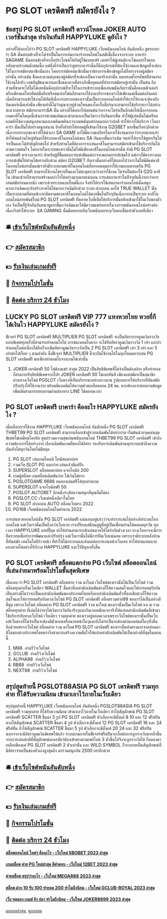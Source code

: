 # PG SLOT เครดิตฟรี สมัครยังไง ?
## ข้อสรุป PG SLOT เครดิตฟรี ดาวน์โหลด JOKER AUTO เวอร์ชั่นล่าสุด ทำเงินทันที HAPPYLUKE ดูยังไง ?
อย่างที่ได้บอกไปว่า PG SLOT เครดิตฟรี HAPPYLUKE เว็บพนันออนไลน์ อันดับหนึ่ง สูตรบาคาร่า SA นั้นค่อนข้างที่จะไม่จำเป็นในการเล่นบาคาร่าออนไลน์ในสมัยนี้เนื่องจากระบบ บาคาร่า SAGAME นั้นค่อนข้างที่จะเอื้อประโยชน์ให้กับผู้ใช้แบบแฟร์ เลยทำให้ผู้เล่นมักจะได้ผลกำไรตอบกลับมาอย่างสมน้ำสมเนื้อ แต่สิ่งที่จำเป็นกว่าสูตรบาคาร่านั้นก็คืออุปกรณ์ที่ต้องใช้งานและข้อมูลที่จะต้องใช้ในการสมัครสมาชิกนั่นเอง โดยการสมัครสมาชิกนั้นเราต้องการเพียงข้อมูลไม่กี่อย่างจากผู้สมัครเท่านั้น อย่างเช่น ชื่อและนามสกุลของผู้สมัครที่จะต้องเป็นความจริงเท่านั้น หมายเลขโทรศัพท์ที่สามารถใช้งานได้จริง เลขบัญชีธนาคารและชื่อธนาคารที่ตรงกับชื่อบุคคลที่ทำการสมัครอยู่เท่านั้น เป็นต้น อีกส่วนที่ขาดจะไปไม่ได้เลยนั่นคืออุปกรณ์ที่จะใช้ในการเข้าระบบเพื่อเล่นพนันกับเรานั้นคือคอมพิวเตอร์หรือเพียงแค่โทรศัพท์มือถือหรือสมาร์ทโฟนก็สามารถใช้งานบริการของเราได้เพียงแค่เชื่อมต่ออินเตอ์เน็ตก็สามารถเข้าใช้งานได้ทันทีเนื่องจากระบบของเรานั้นเป็นระบบออนไลน์ทำให้การใช้งานจะต้องกับอินเตอร์เน็ตเท่านั้น เพียงเท่านี้ไม่ว่าคุณจะอยู่ส่วนใหนของโลกใบนี้ท่านจะสามารถใช้บริการเราได้อย่างสะดวกสบาย
สมัครบาคาร่าSA นั้น อย่างที่ได้บอกไปตอนต้นว่าอาจจะไม่จำเป็นอีกต่อไปเนื่องจากคนเกมคาสิโนในยุคนี้เน้นการสะสมแต้มและนำมาแลกเป็นเงินรางวัลกันมากขึ้น ทำให้ผู้เล่นนั้นไม่เครียดแถมยังได้ความสนุกสนานและเพลิดเพลินกว่าเกมพนันแต่ก่อนมากกว่าปกติ ทำให้การใช้บริการ เว็บบาคาร่า นั้นเป็นไปอย่างสนุกสนาน อีกทั้งยังทำให้ยอดผู้ที่เข้ามาใช้งาน G2GBET มากขึ้นเรื่อยๆอีกด้วย เนื่องจากระบบของเราที่ได้นำเอา SA GAME มาใช้มีความเสถียรในการใช้งานมากกว่าระบบแบบเก่า ทำให้คนส่วนใหญ่หันมาใช้ระบบคาสิโนออนไลน์ของ SA กันมากขึ้นกว่าเดิม จนทำให้การใช้สูตรเริ่มไม่จำเป็นและไม่สำคัญอีกต่อไป สำหรับท่านใดที่ต้องการจะเล่นคาสิโนสามารถสมัครเข้ามาใช้บริการกันได้ตามความสนใจ โดยภายในระบบของเรานั้นไม่ได้มีเพียงคาสิโนออนไลน์เท่านั้น ยังมี PG SLOT เครดิตฟรี ตารางบาคาร่า สำหรับผู้ที่ชื่นชอบการแข่งขันแต่อาจจะพลาดการเข้าชมไป แต่เราก็มีตางรางผลการแข่งขันให้ท่านได้ทราบอีกด้วย
สมัคร G2GBET กับเรานั้นอย่างที่ได้บอกไปว่าเราไม่ได้มีดีแค่คาสิโนออนไลน์เท่านั้นแต่เรายังมีระบบเกมคาสิโนออนไลน์ที่ครอบคลุมการใช้งานแบบครบครัน PG SLOT เครดิตฟรี สามารถใช้งานได้ราบรื่นและไม่สะดุดระหว่างการใช้งาน ไม่จำเป็นต้องใช้ G2G คาสิโน เข้ามาช่วยก็สามารถสร้างผลกำไรได้อย่างมากมายแน่นอน การเล่นบาคาร่าในปัจจุบันนี้ง่ายกว่าการเล่นสมัยก่อนมากนัก เพราะด้วยระบบแบบใหม่นี้เอง จึงทำให้การใช้เล่นบาคาร่าออนไลน์นั้นสนุกมากกว่าเดิมและยังสร้างรายได้ได้มากกว่าเดิมอีกด้วย ระบบ ฝากถอน ออโต้ TRUE WALLET นั้นเป็นระบบเกมที่ค่อนข้างจะตีตลาดของคาสิโนออนไลน์ได้มากขึ้นในปัจจุบันเนื่องจากเป็นระบบ คาสิโนออนไลน์สายพันธ์ใหม่ PG SLOT เครดิตฟรี ที่หลายเว็บที่เปิดให้บริการนั้นหยิบเข้ามาใช้ในเว็บของตัวเอง จึงเป็นที่รู้จักกันกันหนาหูมากขึ้นกว่าเดิมและได้มีความแพร่หลายในวงการพนันออนไลน์อย่างต่อเนื่องจึงทำให้ระบบ  SA GAMING นั้นมีบทบาทกับเว็บพนันหลายๆเว็บมากขึ้นเท่าตัวเลยทีเดียว

## 🛎 [เข้าเว็บไซต์พนันอันดับหนึ่ง](https://bit.ly/3SdLNi2)
## 👉 [สมัครสมาชิก](https://bit.ly/3SdLNi2)
## 💵 [รับเงินเล่นเกมส์ฟรี](https://bit.ly/3dyRKHj)
## 👑 [กิจกรรมโปรโมชั่น](https://bit.ly/3dyRKHj)
## 📱 [ติดต่อ บริการ 24 ชัวโมง](https://bit.ly/3dyRKHj)

## LUCKY PG SLOT เครดิตฟรี VIP 777 แทงหวยไทย หวยยี่กี ได้เงินไว HAPPYLUKE สมัครยังไง ?
ฟีเจอร์ PG SLOT เครดิตฟรี MULTIPLIER PG SLOT เครดิตฟรี จะเป็นอัตราการคูณเงินรางวัลแบบพิเศษทุกครั้งที่สามารถทำคอมโบได้ การชนะคอมโบแรก จะได้รับอัตราคูณเงินรางวัล 1 เท่า และถ้าทำคอมโบต่อเนื่องได้อีกก็จะเพิ่มอัตราคูณเงินรางวัลเป็น 2 PG SLOT เครดิตฟรี เท่า 3 เท่า และ 5 เท่าต่อไปเรื่อย ๆ ตามลำดับ ซึ่งฟีเจอร์ MULTIPLIER นี้จะเปิดใช้งานได้ในทุกโหมดการเล่น PG SLOT เครดิตฟรี ขอเพียงทำคอมโบจากเกมได้เท่านั้น
1. JOKER เครดิตฟรี 50 ไม่ต้องแชร์ ล่าสุด 2022 เป็นสิทธิพิเศษที่ไม่จำเป็นต้องฝาก หรือทำยอดก็สามารถรับสิทธิพิเศษจากโปร JOKER เครดิตฟรี 50 ได้เลยทันที เพียงแค่สมัครเป็นสมาชิกผ่านทางเว็บไซต์ PGSLOT เว็บตรงที่เปิดบริการมาอย่างยาวนาน รูปแบบการให้บริการที่ทันสมัยปรับปรุงให้ใช้งานง่าย พร้อมมีแอดมินให้ความช่วยเหลือตลอด 24 ชม. หากต้องการสอบถามข้อมูลเพิ่มเติมสามารถสอบถามผ่านช่องทาง LINE ได้ตลอดเวลา

## PG SLOT เครดิตฟรี บาคาร่า คืออะไร HAPPYLUKE สมัครยังไง ?
เมื่อเลือกการใช้งาน HAPPYLUKE เว็บพนันออนไลน์ อันดับหนึ่ง PG SLOT เครดิตฟรี THBET99 PG SLOT เครดิตฟรี สามารถเลือกเข้าสู่ระบบเดิมพันได้อย่างง่าย เริ่มต้นด้วยจุดเด่นสุดพิเศษไม่เหมือนใครคือ
ศูนย์รวมความสุขเล่นพนันออนไลน์ THBET99 PG SLOT เครดิตฟรี เข้าถึงความต้องการได้อย่างง่าย เลือกเดิมพันเกมที่ชอบได้อิสระ รองรับการเดิมพันผ่านทุกระบบเข้าถึงความบันเทิงได้ทุกวันโดยไม่มีหยุด
1. PG SLOT เล่นเกมไหนดี โบนัสแตกบ่อย
2. รวมเว็บ SLOT PG แตกง่าย เล่นแล้วมีแต่ปัง
3. SUPERSLOT สล็อตแตกบ่อย แจกโบนัส 200
4. เกมตู้สล็อต เกมสล็อตเดิมพันง่าย ได้เงินไม่ยาก
5. PGSLOTGAME 6666 ทดลองเล่นฟรีได้ทุกค่ายเกม
6. SUPERSLOT แจกโบนัสฟรี 50
7. PGSLOT AUTOBET อีกหนึ่งระดับความสนุกที่คุณลืมไม่ลง
8. PGSLOT.CC เว็บแม่หนึ่งเดียวในไทย
9. PG SLOT ฝากถอน AUTO สล็อตเว็บตรง 2022
10. PG168 เว็บพนันออนไลน์ในตำนาน 2022

การเล่นหวยออนไลน์นั้น PG SLOT เครดิตฟรี แน่นอนอยู่แล้วว่าจะทำการเล่นได้อย่างอิสระบนโลกออนไลน์ แต่เว็บเรานั้นเป็นยิ่งกว่าเว็บหวย เราเปรียบเสมือนคู่หูที่อยู่เป็นเพื่อนท่านได้ตลอดทุกวัน ทุกเวลา HAPPYLUKE แฮปปี้ลุค ทำให้ท่านสามารถเข้าเล่นหวยได้ไม่จำกัดช่วงเวลา บางเว็บอาจจะมีการปิดระบบเพื่อทำการพัฒนาและปรับปรุง แต่เว็บเรานั้นไม่มีการปิดเว็บแน่นอน เพราะเรามีระบบหลังบ้านที่ทันสมัย เทคโนโลยีก้าวหน้า ที่ทำให้ไม่กระทบและส่งผลต่อการเล่นหน้าเว็บเลย ทำให้ท่านเล่นหวย แทงหวยได้อย่างไร้กังวล HAPPYLUKE และไร้ปัญหาทั้งสิ้น

## PG SLOT เครดิตฟรี สล็อตแตกง่าย PG เว็บไซต์ สล็อตออนไลน์ ที่เล่นง่ายมาพร้อมโปรโมชั้นสุดพิเศษ
เชื่อเถอะว่า PG SLOT เครดิตฟรี สล็อตค่าย รวม มาใหม่ เว็บไซต์ของเรานั้นได้เป็นเว็บไซต์ รวมสล็อตทุกค่ายในเว็บเดียว WALLET ชั้นนำที่เหล่านักเดิมพันต่างก็ให้ความสนใจและให้การยอมรับกันเป็นอย่างดีไม่ว่าจะเป็นเหล่านักเดิมพันของประเทศไทยหรือเหล่านักเดิมพันทั่วทั้งเอเชียต่างก็ให้ความสนใจและให้การยอมรับกับทางเว็บไซต์ PG SLOT เครดิตฟรี สล็อตรวมค่าย99 ของเราได้เป็นอย่างดีที่สุด เพราะเว็บไซต์ สล็อตค่าย PG SLOT เครดิตฟรี รวม มาใหม่ ของเรานั้นเป็นเว็บไซต์ แอ พ รวมสล็อตทุกค่าย ที่เล่นได้ง่ายๆได้เงินรางวัลกันจริงๆและยังแจกหนักแจกจริงให้แก่เหล่านักเดิมพันที่เข้ามาใช้บริการกับทางเว็บไซต์ เว็บเดียว รวมทุกค่าย ของเราอยู่ตลอดเวลาเพราะเว็บไซต์ของเรานั้นเป็นเว็บแท้เว็บตรงที่ไม่จำเป็นจะต้องมีตัวแทนหรือนายหน้าใดๆและยังไม่จำเป็นจะต้องผ่านเอเย่นต์ใดๆทั่งสิ้นอีกด้วยเพราะเว็บไซต์ สล็อตค่าย รวม มาใหม่ PG SLOT เครดิตฟรี ของเรานั้นส่งตรงมากจากบ่อนคาสิโนของต่างประเทศโดยตรงจึงสามารถสร้างความมั่นใจให้แก่เหล่านักเดิมพันได้เป็นอย่างดีที่สุดในตอนนี้
1. M88  อ่านรีวิวเว็บไซต์
2. GCLUB  อ่านรีวิวเว็บไซต์
3. ALPHA88  อ่านรีวิวเว็บไซต์
4. RB88  อ่านรีวิวเว็บไซต์
5. NEXT88  อ่านรีวิวเว็บไซต์

## สรุปสุดท้ายนี้ PGSLOT88ASIA PG SLOT เครดิตฟรี รวมทุกค่าย ที่ได้รับความนิยม เข้ามาเอาไว้ภายในเว็บเดียว
สรุปสุดท้ายนี้ HAPPYLUKE เว็บพนันออนไลน์ อันดับหนึ่ง PGSLOT88ASIA PG SLOT เครดิตฟรี รวมทุกค่าย ที่ได้รับความนิยม เข้ามาเอาไว้ภายในเว็บเดียว ถ้าได้สัญลักษณ์ PG SLOT เครดิตฟรี SCATTER ขึ้นมา 3 รูป PG SLOT เครดิตฟรี ตัวเลือกจะมีตั้งแต่ 8 10 และ 12 ฟรีสปิน
หากได้สัญลักษณ์ SCATTER ขึ้นมา 4 รูป ตัวเลือกจะมีตั้งแต่ 12 PG SLOT เครดิตฟรี 16 และ 24 ฟรีสปิน
ถ้าได้สัญลักษณ์ SCATTER ขึ้นมา 5 รูป ตัวเลือกจะมีตั้งแต่ 20 24 และ 32 ฟรีสปิน
นอกจากจะมีอัตราคูณเงินพิเศษให้แล้ว ระบบเกมภายในฟีเจอร์ฟรีสปินจะเอื้อต่อการถูกรางวัลมากยิ่งขึ้น จากการเล่นปกติที่สัญลักษณ์ละครสัตว์ต้องเข้าตรงตามเพย์ไลน์ 3 ตัวขึ้นไปจึงจะถูกรางวัลได้ ก็ลดลงมาเหลือเพียงแค่ PG SLOT เครดิตฟรี 2 ตัวเท่านั้น และ WILD SYMBOL ก็จะกลายเป็นสัญลักษณ์ที่มีอัตราจ่ายเป็นของตัวเองสูงสุดถึง มาร่วมสนุกกัน 2500 เท่าอีกด้วย

## 🛎 [เข้าเว็บไซต์พนันอันดับหนึ่ง](https://bit.ly/3SdLNi2)
## 👉 [สมัครสมาชิก](https://bit.ly/3SdLNi2)
## 💵 [รับเงินเล่นเกมส์ฟรี](https://bit.ly/3dyRKHj)
## 👑 [กิจกรรมโปรโมชั่น](https://bit.ly/3dyRKHj)
## 📱 [ติดต่อ บริการ 24 ชัวโมง](https://bit.ly/3dyRKHj)

#### [สล็อตออนไลน์ ใหม่ๆ คืออะไร - เว็บใหม่ SBOBET 2023 ล่าสุด](https://atom.io/themes/สล็อตออนไลน์%20ใหม่ๆ%20คืออะไร%20-%20เว็บใหม่%20sbobet%202023%20ล่าสุด)
#### [เกมสล็อต ค่าย PG ใหม่ล่าสุด มีคำตอบ - เว็บใหม่ 12BET 2023 ล่าสุด](https://atom.io/themes/เกมสล็อต%20ค่าย%20pg%20ใหม่ล่าสุด%20มีคำตอบ%20-%20เว็บใหม่%2012bet%202023%20ล่าสุด)
#### [ค่ายสล็อต สรุปว่าอะไร - เว็บใหม่ MEGA888 2023 ล่าสุด](https://atom.io/themes/ค่ายสล็อต%20สรุปว่าอะไร%20-%20เว็บใหม่%20mega888%202023%20ล่าสุด)
#### [สล็อต ฝาก 10 รับ 100 ทำยอด 200 ทำไมถึงนิยม - เว็บใหม่ GCLUB-ROYAL 2023 ล่าสุด](https://atom.io/themes/สล็อต%20ฝาก%2010%20รับ%20100%20ทำยอด%20200%20ทำไมถึงนิยม%20-%20เว็บใหม่%20gclub-royal%202023%20ล่าสุด)
#### [เว็บ ทดลอง เกมส์ ยิง ปลา ทำไมถึงนิยม - เว็บใหม่ JOKER8899 2023 ล่าสุด](https://atom.io/themes/เว็บ%20ทดลอง%20เกมส์%20ยิง%20ปลา%20ทำไมถึงนิยม%20-%20เว็บใหม่%20joker8899%202023%20ล่าสุด)

[ผลบอลล่าสุด](https://siamsport.tv "ผลบอลล่าสุด"), [ดูบอลสด](https://siamsport.tv/ดูบอลสด "ดูบอลสด")